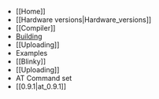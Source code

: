 * [[Home]]
* [[Hardware versions|Hardware_versions]]
* [[Compiler]]
 * [Building](https://github.com/esp8266/esp8266-wiki/blob/master/Building_the_toolchain.md)
 * [[Uploading]]
* Examples
 * [[Blinky]]
* [[Uploading]]
* AT Command set
 * [[0.9.1|at_0.9.1]]